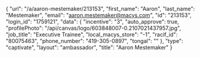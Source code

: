 {
    "url": "\/a\/aaron-mestemaker\/213153",
    "first_name": "Aaron",
    "last_name": "Mestemaker",
    "email": "aaron.mestemaker@macys.com",
    "id": "213153",
    "login_id": "1759121",
    "data": {
        "incentive": "3",
        "auto_approve": true,
        "profilePhoto": "\/api\/canvas\/logo\/603848007-0.2107021437957.jpg",
        "job_title": "Executive Trainee",
        "local_macys_store": "-1",
        "racif_id": "80075463",
        "phone_number": "419-305-0897",
        "tongal": ""
    },
    "type": "captivate",
    "layout": "ambassador",
    "title": "Aaron Mestemaker"
}